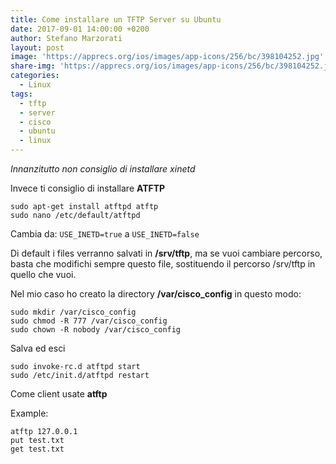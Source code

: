 ```yaml
---
title: Come installare un TFTP Server su Ubuntu
date: 2017-09-01 14:00:00 +0200
author: Stefano Marzorati
layout: post
image: 'https://apprecs.org/ios/images/app-icons/256/bc/398104252.jpg'
share-img: 'https://apprecs.org/ios/images/app-icons/256/bc/398104252.jpg'
categories:
  - Linux
tags:
  - tftp
  - server
  - cisco
  - ubuntu
  - linux
---
```

*Innanzitutto non consiglio di installare xinetd*

Invece ti consiglio di installare **ATFTP**

	sudo apt-get install atftpd atftp
	sudo nano /etc/default/atftpd

Cambia da: `USE_INETD=true` a `USE_INETD=false`

Di default i files verranno salvati in **/srv/tftp**, ma se vuoi cambiare percorso, basta che modifichi sempre questo file, sostituendo il percorso /srv/tftp in quello che vuoi.

Nel mio caso ho creato la directory **/var/cisco_config** in questo modo:   
```
sudo mkdir /var/cisco_config
sudo chmod -R 777 /var/cisco_config
sudo chown -R nobody /var/cisco_config
```
Salva ed esci

	sudo invoke-rc.d atftpd start   
	sudo /etc/init.d/atftpd restart

Come client usate **atftp**

Example:   

```
atftp 127.0.0.1
put test.txt
get test.txt
```
